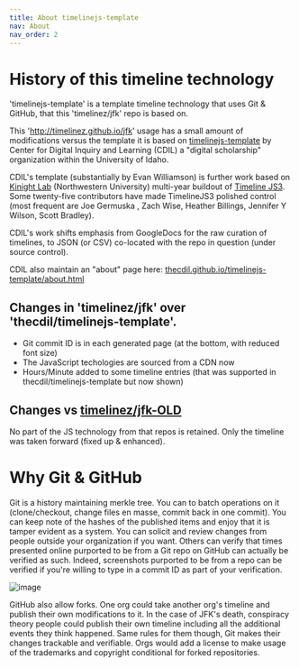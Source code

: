 ```yaml
---
title: About timelinejs-template
nav: About
nav_order: 2
---
```


# History of this timeline technology

'timelinejs-template' is a template timeline technology that uses Git & GitHub, that this 'timelinez/jfk' repo is based on.

This 'http://timelinez.github.io/jfk' usage has a small amount of modifications versus the template it is based on [timelinejs-template](https://github.com/thecdil/timelinejs-template) by Center for Digital Inquiry and Learning (CDIL) a "digital scholarship" organization within the University of Idaho. 

CDIL's template (substantially by Evan Williamson) is further work based on [Kinight Lab](https://knightlab.northwestern.edu/) (Northwestern University) multi-year buildout of [Timeline JS3](https://github.com/NUKnightLab/TimelineJS3). Some twenty-five contributors have made TimelineJS3 polished control (most frequent are Joe Germuska , Zach Wise, Heather Billings, Jennifer Y Wilson, Scott Bradley).

CDIL's work shifts emphasis from GoogleDocs for the raw curation of timelines, to JSON (or CSV) co-located with the repo in question (under source control).

CDIL also maintain an "about" page here: [thecdil.github.io/timelinejs-template/about.html](https://thecdil.github.io/timelinejs-template/about.html)

## Changes in 'timelinez/jfk' over 'thecdil/timelinejs-template'. 

* Git commit ID is in each generated page (at the bottom, with reduced font size)
* The JavaScript techologies are sourced from a CDN now
* Hours/Minute added to some timeline entries (that was supported in thecdil/timelinejs-template but now shown)

## Changes vs [timelinez/jfk-OLD](https://github.com/timelinez/jfk-OLD)

No part of the JS technology from that repos is retained. Only the timeline was taken forward (fixed up & enhanced).

# Why Git & GitHub

Git is a history maintaining merkle tree. You can to batch operations on it (clone/checkout, change files en masse, commit back in one commit). You can keep note of the hashes of the published items and enjoy that it is tamper evident as a system. You can solicit and review changes from people outside your organization if you want. Others can verify that times presented online purported to be from a Git repo on GitHub can actually be verified as such. Indeed, screenshots purported to be from a repo can be verified if you're willing to type in a commit ID as part of your verification.

![image](https://user-images.githubusercontent.com/82182/100537959-a26a0280-3224-11eb-83a9-046c52b8bf62.png)
 
 GitHub also allow forks. One org could take another org's timeline and publish their own modifications to it. In the case of JFK's death, conspiracy theory people could publish their own timeline including all the additional events they think happened. Same rules for them though, Git makes their changes trackable and verifiable.  Orgs would add a license to make usage of the trademarks and copyright conditional for forked repositories.